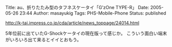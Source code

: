 Title: au、折りたたみ型のタフネスケータイ「G’zOne TYPE-R」
Date: 2005-05-26 23:44
Author: masayukig
Tags: PHS-Mobile-Phone
Status: published

<http://k-tai.impress.co.jp/cda/article/news_toppage/24014.html>

5年位前に出ていたG-Shockケータイの現在版って感じか。
こういう面白い端末がいろいろ出て来るとイイとおもう。
